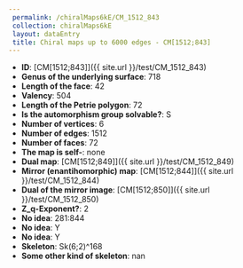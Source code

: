 ```yaml
--- 
 permalink: /chiralMaps6kE/CM_1512_843 
 collection: chiralMaps6kE
 layout: dataEntry
 title: Chiral maps up to 6000 edges - CM[1512;843]
---
```


- **ID**: [CM[1512;843]]({{ site.url }}/test/CM_1512_843)
- **Genus of the underlying surface**: 718
- **Length of the face**: 42
- **Valency**: 504
- **Length of the Petrie polygon**: 72
- **Is the automorphism group solvable?**: S
- **Number of vertices**: 6
- **Number of edges**: 1512
- **Number of faces**: 72
- **The map is self-**: none
- **Dual map**: [CM[1512;849]]({{ site.url }}/test/CM_1512_849)
- **Mirror (enantihomorphic) map**: [CM[1512;844]]({{ site.url }}/test/CM_1512_844)
- **Dual of the mirror image**: [CM[1512;850]]({{ site.url }}/test/CM_1512_850)
- **Z_q-Exponent?**: 2
- **No idea**:  281:844
- **No idea**: Y
- **No idea**: Y
- **Skeleton**: Sk(6;2)^168
- **Some other kind of skeleton**: nan
